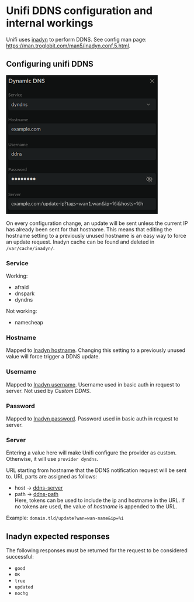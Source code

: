 # Unifi DDNS configuration and internal workings
Unifi uses [inadyn](https://github.com/troglobit/inadyn) to perform DDNS. See config man page: <https://man.troglobit.com/man5/inadyn.conf.5.html>.

## Configuring unifi DDNS
![Unifi DDNS settings](assets/unifi-ddns-settings.png)

On every configuration change, an update will be sent unless the current IP has already been sent for that hostname. This means that editing the hostname setting to a previously unused hostname is an easy way to force an update request.  Inadyn cache can be found and deleted in `/var/cache/inadyn/`.

### Service
Working:
- afraid
- dnspark
- dyndns

Not working:
- namecheap

### Hostname
Mapped to [Inadyn hostname](https://man.troglobit.com/man5/inadyn.conf.5.html#hostname_=_HOSTNAME). Changing this setting to a previously unused value will force trigger a DDNS update. 

### Username
Mapped to [Inadyn username](https://man.troglobit.com/man5/inadyn.conf.5.html#username_=_USERNAME.). Username used in basic auth in request to server. Not used by _Custom DDNS_.

### Password
Mapped to [Inadyn password](https://man.troglobit.com/man5/inadyn.conf.5.html#password_=_PASSWORD.). Password used in basic auth in request to server.

### Server
Entering a value here will make Unifi configure the provider as custom. Otherwise, it will use `provider dyndns`.

URL starting from hostname that the DDNS notification request will be sent to. URL parts are assigned as follows:
- host -> [ddns-server](https://man.troglobit.com/man5/inadyn.conf.5.html#ddns-server_=_update.example.com)
- path -> [ddns-path](https://man.troglobit.com/man5/inadyn.conf.5.html#ddns-path_=_/update?domain=)  
  Here, tokens can be used to include the ip and hostname in the URL. If no tokens are used, the value of _hostname_ is appended to the URL.

Example: `domain.tld/update?wan=wan-name&ip=%i`

## Inadyn expected responses
The following responses must be returned for the request to be considered successful:
- `good`
- `OK`
- `true`
- `updated`
- `nochg`
